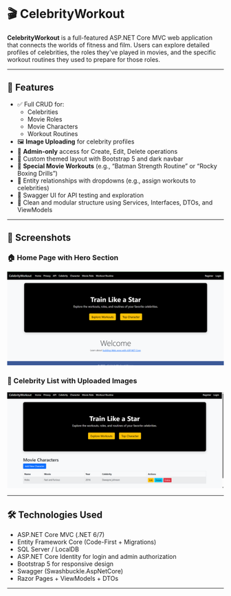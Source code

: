 # 🎬 CelebrityWorkout

**CelebrityWorkout** is a full-featured ASP.NET Core MVC web application that connects the worlds of fitness and film. Users can explore detailed profiles of celebrities, the roles they've played in movies, and the specific workout routines they used to prepare for those roles.

---

## 🚀 Features

- ✅ Full CRUD for:
  - Celebrities
  - Movie Roles
  - Movie Characters
  - Workout Routines
- 🖼️ **Image Uploading** for celebrity profiles
- 🔐 **Admin-only** access for Create, Edit, Delete operations
- 🎨 Custom themed layout with Bootstrap 5 and dark navbar
- 💪 **Special Movie Workouts** (e.g., “Batman Strength Routine” or “Rocky Boxing Drills”)
- 🔄 Entity relationships with dropdowns (e.g., assign workouts to celebrities)
- 📄 Swagger UI for API testing and exploration
- 🧼 Clean and modular structure using Services, Interfaces, DTOs, and ViewModels

---


## 📸 Screenshots

### 🏠 Home Page with Hero Section
![Home Page](Homepage.png)

### 📄 Celebrity List with Uploaded Images
![Movie Character](Moviecharacter.png)




---

## 🛠️ Technologies Used

- ASP.NET Core MVC (.NET 6/7)
- Entity Framework Core (Code-First + Migrations)
- SQL Server / LocalDB
- ASP.NET Core Identity for login and admin authorization
- Bootstrap 5 for responsive design
- Swagger (Swashbuckle.AspNetCore)
- Razor Pages + ViewModels + DTOs

---


